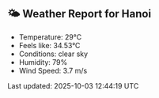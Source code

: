 <!-- WEATHER-START -->
## 🌤 Weather Report for Hanoi

- Temperature: 29°C
- Feels like: 34.53°C
- Conditions: clear sky
- Humidity: 79%
- Wind Speed: 3.7 m/s

Last updated: 2025-10-03 12:44:19 UTC
<!-- WEATHER-END -->
